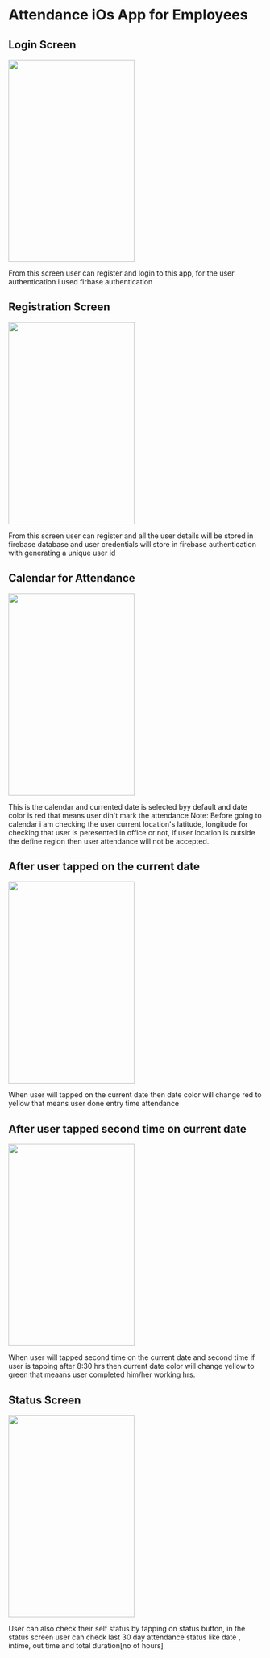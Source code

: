 # Attendance iOs App for Employees

## Login Screen
<img src="https://user-images.githubusercontent.com/19978447/28881686-8a2f58bc-77c6-11e7-8ba3-b9222178e511.png" width="250" height="400">


From this screen user can register and login to this app, for the user authentication i used firbase authentication

## Registration Screen 

<img src="https://user-images.githubusercontent.com/19978447/28881719-aac5d36c-77c6-11e7-8329-bd74cd6e593d.png" width="250" height="400">

From this screen user can register and all the user details will be stored in firebase database and user credentials will store in firebase authentication with generating a unique user id  

## Calendar for Attendance

<img src="https://user-images.githubusercontent.com/19978447/28743074-60df3560-745e-11e7-838f-e19ebd572a19.png" width="250" height="400">

This is the calendar and currented date is selected byy default and date color is red that means user din't mark the attendance
Note: Before going to calendar i am checking the user current location's latitude, longitude for checking that user is peresented in office or not, if user location is outside the define region then user attendance will not be accepted.

## After user tapped on the current date

<img src="https://user-images.githubusercontent.com/19978447/28743105-4029a4ee-745f-11e7-90fb-a660120b8c18.png" width="250" height="400">


When user will tapped on the current date then date color will change red to yellow that means user done entry time attendance 

## After user tapped second time on current date

<img src="https://user-images.githubusercontent.com/19978447/28743123-a7acb3cc-745f-11e7-8911-a20eaa2efff9.png" width="250" height="400">

When user will tapped second time on the current date and second time if user is tapping after 8:30 hrs then current date color will change yellow to green that meaans user completed him/her working hrs.

## Status Screen

<img src="https://user-images.githubusercontent.com/19978447/28743150-75a34548-7460-11e7-9c4e-3d30a45af9d6.png" width="250" height="400">

User can also check their self status by tapping on status button, in the status screen user can check last 30 day attendance status like date , intime, out time and total duration[no of hours] 


